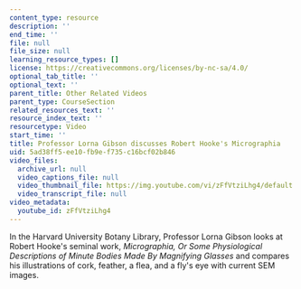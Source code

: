```yaml
---
content_type: resource
description: ''
end_time: ''
file: null
file_size: null
learning_resource_types: []
license: https://creativecommons.org/licenses/by-nc-sa/4.0/
optional_tab_title: ''
optional_text: ''
parent_title: Other Related Videos
parent_type: CourseSection
related_resources_text: ''
resource_index_text: ''
resourcetype: Video
start_time: ''
title: Professor Lorna Gibson discusses Robert Hooke's Micrographia
uid: 5ad38ff5-ee10-fb9e-f735-c16bcf02b846
video_files:
  archive_url: null
  video_captions_file: null
  video_thumbnail_file: https://img.youtube.com/vi/zFfVtziLhg4/default.jpg
  video_transcript_file: null
video_metadata:
  youtube_id: zFfVtziLhg4
---
```


In the Harvard University Botany Library, Professor Lorna Gibson looks at Robert Hooke's seminal work, _Micrographia, Or Some Physiological Descriptions of Minute Bodies Made By Magnifying Glasses_ and compares his illustrations of cork, feather, a flea, and a fly's eye with current SEM images.

